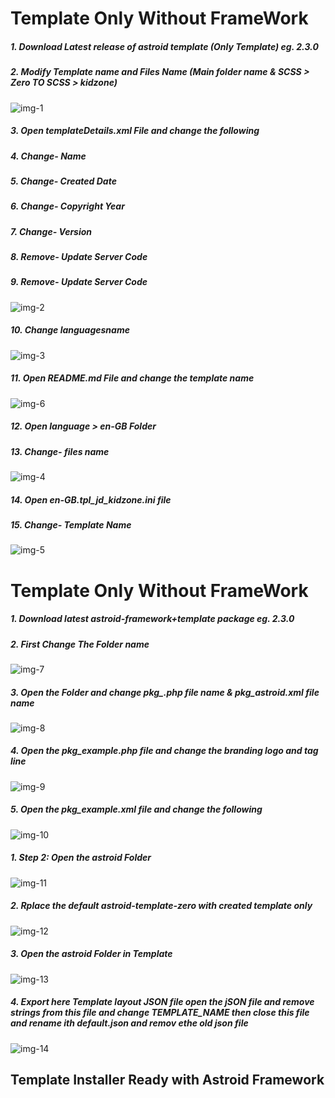 # Template Only Without FrameWork

##### 1. Download Latest release of astroid template (Only Template) eg. 2.3.0
##### 2. Modify Template name and Files Name (Main folder name & SCSS > Zero TO SCSS > kidzone)

[img-1]: images/img-1.png "Skip data for Tables "
![img-1]

##### 3. Open templateDetails.xml File and change the following
##### 4. Change- Name
##### 5. Change- Created Date
##### 6. Change- Copyright Year
##### 7. Change- Version
##### 8. Remove- Update Server Code
##### 9. Remove- Update Server Code

[img-2]: images/img-2.png "Skip data for Tables "
![img-2]

##### 10. Change languagesname

[img-3]: images/img-3.png "Skip data for Tables "
![img-3]

##### 11. Open README.md File and change the template name

[img-6]: images/img-6.png "Skip data for Tables "
![img-6]

##### 12. Open language > en-GB Folder
##### 13. Change- files name

[img-4]: images/img-4.png "Skip data for Tables "
![img-4]

##### 14. Open en-GB.tpl_jd_kidzone.ini file
##### 15. Change- Template Name

[img-5]: images/img-5.png "Skip data for Tables "
![img-5]

# Template Only Without FrameWork

##### 1. Download latest astroid-framework+template package eg. 2.3.0
##### 2. First Change The Folder name

[img-7]: images/img-7.png "Skip data for Tables "
![img-7]

##### 3. Open the Folder and change pkg_.php file name & pkg_astroid.xml file name

[img-8]: images/img-8.png "Skip data for Tables "
![img-8]

##### 4. Open the pkg_example.php file and change the branding logo and tag line

[img-9]: images/img-9.png "Skip data for Tables "
![img-9]

##### 5. Open the pkg_example.xml file and change the following

[img-10]: images/img-10.png "Skip data for Tables "
![img-10]

##### 1. Step 2: Open the astroid Folder

[img-11]: images/img-11.png "Skip data for Tables "
![img-11]

##### 2. Rplace the default astroid-template-zero with created template only

[img-12]: images/img-12.png "Skip data for Tables "
![img-12]

##### 3. Open the astroid Folder in Template

[img-13]: images/img-13.png "Skip data for Tables "
![img-13]

##### 4. Export here Template layout JSON file open the jSON file and remove strings from this file and change TEMPLATE_NAME then close this file and rename ith default.json and remov ethe old json file

[img-14]: images/img-14.png "Skip data for Tables "
![img-14]

## Template Installer Ready with Astroid Framework

